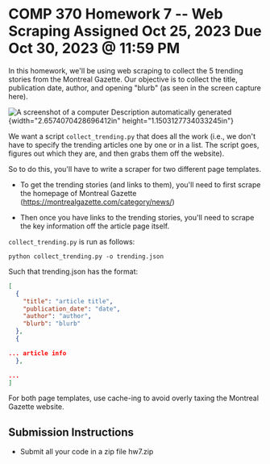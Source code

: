 # COMP 370 Homework 7 -- Web Scraping Assigned Oct 25, 2023 Due Oct 30, 2023 @ 11:59 PM

In this homework, we'll be using web scraping to collect the 5 trending
stories from the Montreal Gazette. Our objective is to collect the
title, publication date, author, and opening "blurb" (as seen in the
screen capture here).

![A screenshot of a computer Description automatically
generated](media/image1.png){width="2.6574070428696412in"
height="1.1503127734033245in"}

We want a script `collect_trending.py` that does all the work (i.e., we
don't have to specify the trending articles one by one or in a list. The
script goes, figures out which they are, and then grabs them off the
website).

So to do this, you'll have to write a scraper for two different page
templates.

- To get the trending stories (and links to them), you'll need to
  first scrape the homepage of Montreal Gazette
  (<https://montrealgazette.com/category/news/>)

- Then once you have links to the trending stories, you'll need to
  scrape the key information off the article page itself.

`collect_trending.py` is run as follows:

`python collect_trending.py -o trending.json`

Such that trending.json has the format:

```json
[
  {
    "title": "article title",
    "publication_date": "date",
    "author": "author",
    "blurb": "blurb"
  },
  {

... article info
  },

...
]
```

For both page templates, use cache-ing to avoid overly taxing the
Montreal Gazette website.

## Submission Instructions

- Submit all your code in a zip file hw7.zip
